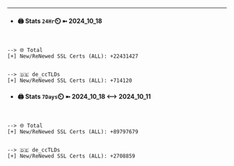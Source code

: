 

---
- #### 🖨️ **Stats** `24Hr`⏲️ ➼ 2024_10_18
```console


--> 🌐 Total
[+] New/ReNewed SSL Certs (ALL): +22431427


--> 🇩🇪 de_ccTLDs
[+] New/ReNewed SSL Certs (ALL): +714120

```

- #### 🖨️ **Stats** `7Days`⏲️ ➼ 2024_10_18 <--> 2024_10_11
```console


--> 🌐 Total
[+] New/ReNewed SSL Certs (ALL): +89797679


--> 🇩🇪 de_ccTLDs
[+] New/ReNewed SSL Certs (ALL): +2708859

```

